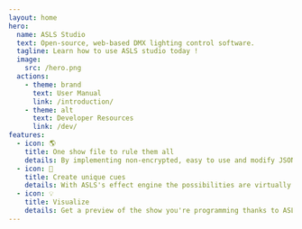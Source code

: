 ```yaml
---
layout: home
hero:
  name: ASLS Studio
  text: Open-source, web-based DMX lighting control software.
  tagline: Learn how to use ASLS studio today !
  image: 
    src: /hero.png
  actions: 
    - theme: brand
      text: User Manual
      link: /introduction/
    - theme: alt
      text: Developer Resources
      link: /dev/
features:
  - icon: 🌎
    title: One show file to rule them all
    details: By implementing non-encrypted, easy to use and modify JSON-based show files, ASLS studio aims to, once and for all, offer a universally compatible approach for show file parsing and generation.
  - icon: 🎱
    title: Create unique cues
    details: With ASLS's effect engine the possibilities are virtually limitless. It's up to you to pick from the software's effect preset list or tweak settings around to get that specific look you've been aiming for.
  - icon: 💡
    title: Visualize
    details: Get a preview of the show you're programming thanks to ASLS's WebGL based light-rendering engine.
---
```

